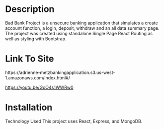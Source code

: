 <h1>Description </h1>
Bad Bank Project is a unsecure banking application that simulates a create account function, a login, deposit, withdraw and an all data summary page. The project was created using standalone Single Page React Routing as well as styling with Bootstrap.


<h1>Link To Site</h1>
https://adrienne-metzbankingapplication.s3.us-west-1.amazonaws.com/index.html#/



https://youtu.be/GoO4s1WWRw0

<h1> Installation</h1
Fork repository
Clone locally
Install dependencies using npm install or yarn install
Start development server using npm start or yarn start
Run test suite using npm run test or yarn test


<h1>Technology Used</h1>
This project uses React, Express, and MongoDB.

